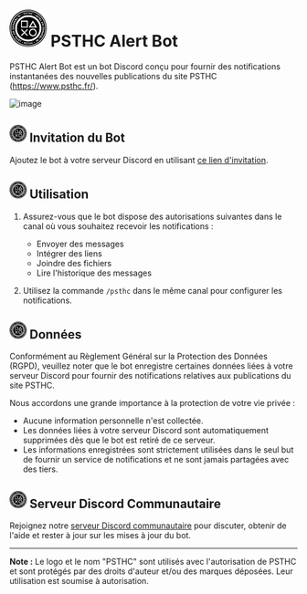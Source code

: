 # <img src="https://github.com/ElieTaillard/PSTHC-Alert-Bot/blob/main/logo.png" width="65" height="65"> PSTHC Alert Bot

PSTHC Alert Bot est un bot Discord conçu pour fournir des notifications instantanées des nouvelles publications du site PSTHC (https://www.psthc.fr/).

![image](https://github.com/ElieTaillard/PSTHC-Alert-Bot/assets/54487782/cea80dd5-0ac0-4e32-bcf0-1f7c47689428)

## <img src="https://github.com/ElieTaillard/PSTHC-Alert-Bot/blob/main/logo.png" width="30" height="30"> Invitation du Bot

Ajoutez le bot à votre serveur Discord en utilisant [ce lien d'invitation](https://discord.com/api/oauth2/authorize?client_id=1162787779219042314&permissions=116736&scope=bot).

## <img src="https://github.com/ElieTaillard/PSTHC-Alert-Bot/blob/main/logo.png" width="30" height="30"> Utilisation

1. Assurez-vous que le bot dispose des autorisations suivantes dans le canal où vous souhaitez recevoir les notifications :
   - Envoyer des messages
   - Intégrer des liens
   - Joindre des fichiers
   - Lire l'historique des messages

2. Utilisez la commande `/psthc` dans le même canal pour configurer les notifications.

## <img src="https://github.com/ElieTaillard/PSTHC-Alert-Bot/blob/main/logo.png" width="30" height="30"> Données

Conformément au Règlement Général sur la Protection des Données (RGPD), veuillez noter que le bot enregistre certaines données liées à votre serveur Discord pour fournir des notifications relatives aux publications du site PSTHC.

Nous accordons une grande importance à la protection de votre vie privée :
- Aucune information personnelle n'est collectée.
- Les données liées à votre serveur Discord sont automatiquement supprimées dès que le bot est retiré de ce serveur.
- Les informations enregistrées sont strictement utilisées dans le seul but de fournir un service de notifications et ne sont jamais partagées avec des tiers.

## <img src="https://github.com/ElieTaillard/PSTHC-Alert-Bot/blob/main/logo.png" width="30" height="30"> Serveur Discord Communautaire

Rejoignez notre [serveur Discord communautaire](https://discord.gg/SebArsY4JN) pour discuter, obtenir de l'aide et rester à jour sur les mises à jour du bot.

---

**Note :** Le logo et le nom "PSTHC" sont utilisés avec l'autorisation de PSTHC et sont protégés par des droits d'auteur et/ou des marques déposées. Leur utilisation est soumise à autorisation.
